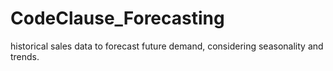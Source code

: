 # CodeClause_Forecasting
historical sales data to forecast future demand, considering seasonality and trends.
